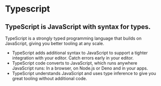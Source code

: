 # Typescript

## TypeScript is JavaScript with syntax for types.

TypeScript is a strongly typed programming language that builds on JavaScript, giving you better tooling at any scale.

- TypeScript adds additional syntax to JavaScript to support a tighter integration with your editor. Catch errors early in your editor.
- TypeScript code converts to JavaScript, which runs anywhere JavaScript runs: In a browser, on Node.js or Deno and in your apps.
- TypeScript understands JavaScript and uses type inference to give you great tooling without additional code.
